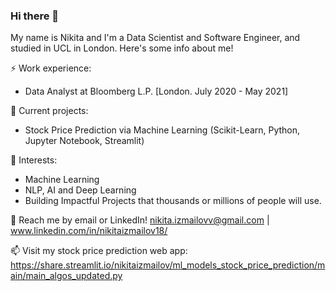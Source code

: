 ### Hi there 👋

My name is Nikita and I'm a Data Scientist and Software Engineer, and studied in UCL in London. Here's some info about me!

⚡ Work experience: <br>
- Data Analyst at Bloomberg L.P. [London. July 2020 - May 2021]

🔭 Current projects: 
- Stock Price Prediction via Machine Learning (Scikit-Learn, Python, Jupyter Notebook, Streamlit)

🌱 Interests:
- Machine Learning
- NLP, AI and Deep Learning
- Building Impactful Projects that thousands or millions of people will use.

💬 Reach me by email or LinkedIn! nikita.izmailovv@gmail.com | www.linkedin.com/in/nikitaizmailov18/

📫 Visit my stock price prediction web app: https://share.streamlit.io/nikitaizmailov/ml_models_stock_price_prediction/main/main_algos_updated.py
